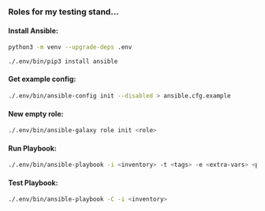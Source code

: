 ### Roles for my testing stand...

#### Install Ansible:
```bash
python3 -m venv --upgrade-deps .env
```
```bash
./.env/bin/pip3 install ansible
```

#### Get example config:
```bash
./.env/bin/ansible-config init --disabled > ansible.cfg.example
```

#### New empty role:
```bash
./.env/bin/ansible-galaxy role init <role>
```

#### Run Playbook:
```bash
./.env/bin/ansible-playbook -i <inventory> -t <tags> -e <extra-vars> <playbook>
```

#### Test Playbook:
```bash
./.env/bin/ansible-playbook -C -i <inventory>
```
